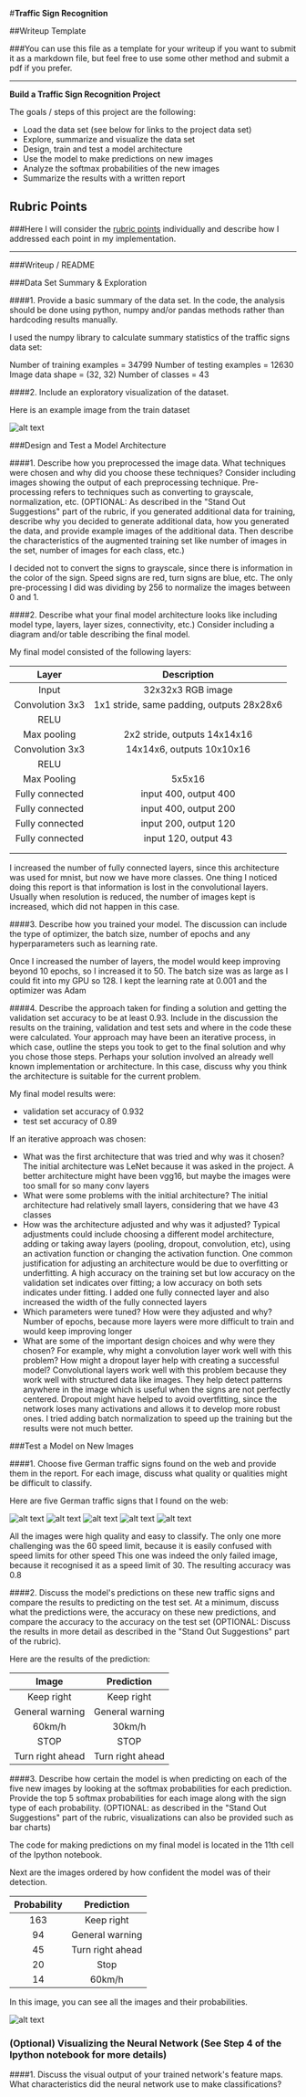 #**Traffic Sign Recognition** 

##Writeup Template

###You can use this file as a template for your writeup if you want to submit it as a markdown file, but feel free to use some other method and submit a pdf if you prefer.

---

**Build a Traffic Sign Recognition Project**

The goals / steps of this project are the following:
* Load the data set (see below for links to the project data set)
* Explore, summarize and visualize the data set
* Design, train and test a model architecture
* Use the model to make predictions on new images
* Analyze the softmax probabilities of the new images
* Summarize the results with a written report


[//]: # (Image References)

[image1]: ./report/1.pmg "Visualization"
[image2]: ./report/sign1.png "Sign 1"
[image3]: ./report/sign2.png "Sign 2"
[image4]: ./report/sign3.png "Sign 3"
[image5]: ./report/sign4.png "Sign 4"
[image6]: ./report/sign5.png "Sign 5"
[image7]: ./report/probabilities.png "Sign probabilities"


## Rubric Points
###Here I will consider the [rubric points](https://review.udacity.com/#!/rubrics/481/view) individually and describe how I addressed each point in my implementation.  

---
###Writeup / README

###Data Set Summary & Exploration

####1. Provide a basic summary of the data set. In the code, the analysis should be done using python, numpy and/or pandas methods rather than hardcoding results manually.

I used the numpy library to calculate summary statistics of the traffic
signs data set:

Number of training examples = 34799
Number of testing examples = 12630
Image data shape = (32, 32)
Number of classes = 43

####2. Include an exploratory visualization of the dataset.

Here is an example image from the train dataset

![alt text][image1]

###Design and Test a Model Architecture

####1. Describe how you preprocessed the image data. What techniques were chosen and why did you choose these techniques? Consider including images showing the output of each preprocessing technique. Pre-processing refers to techniques such as converting to grayscale, normalization, etc. (OPTIONAL: As described in the "Stand Out Suggestions" part of the rubric, if you generated additional data for training, describe why you decided to generate additional data, how you generated the data, and provide example images of the additional data. Then describe the characteristics of the augmented training set like number of images in the set, number of images for each class, etc.)

I decided not to convert the signs to grayscale, since there is information in the color of the sign. Speed signs are red, turn signs are blue, etc.
The only pre-processing I did was dividing by 256 to normalize the images between 0 and 1.


####2. Describe what your final model architecture looks like including model type, layers, layer sizes, connectivity, etc.) Consider including a diagram and/or table describing the final model.

My final model consisted of the following layers:

| Layer         		|     Description	        					| 
|:---------------------:|:---------------------------------------------:| 
| Input         		| 32x32x3 RGB image   							| 
| Convolution 3x3     	| 1x1 stride, same padding, outputs 28x28x6 	|
| RELU					|												|
| Max pooling	      	| 2x2 stride,  outputs 14x14x16 				|
| Convolution 3x3	    | 14x14x6, outputs 10x10x16 					|
| RELU					|        										|
| Max Pooling			| 5x5x16       									|
| Fully connected		| input 400, output 400     					|
| Fully connected		| input 400, output 200       					|
| Fully connected		| input 200, output 120        					|
| Fully connected		| input 120, output 43       					|
|						|												|
|						|												|
 
I increased the number of fully connected layers, since this architecture was used for mnist, but now we have more classes.
One thing I noticed doing this report is that information is lost in the convolutional layers. Usually when resolution is reduced, the number of images kept is
increased, which did not happen in this case.

####3. Describe how you trained your model. The discussion can include the type of optimizer, the batch size, number of epochs and any hyperparameters such as learning rate.

Once I increased the number of layers, the model would keep improving beyond 10 epochs, so I increased it to 50. The batch size was as large as I could fit into my GPU
so 128.
I kept the learning rate at 0.001 and the optimizer was Adam

####4. Describe the approach taken for finding a solution and getting the validation set accuracy to be at least 0.93. Include in the discussion the results on the training, validation and test sets and where in the code these were calculated. Your approach may have been an iterative process, in which case, outline the steps you took to get to the final solution and why you chose those steps. Perhaps your solution involved an already well known implementation or architecture. In this case, discuss why you think the architecture is suitable for the current problem.

My final model results were:
* validation set accuracy of 0.932
* test set accuracy of 0.89

If an iterative approach was chosen:
* What was the first architecture that was tried and why was it chosen?
The initial architecture was LeNet because it was asked in the project. A better architecture might have been vgg16, but maybe the images were too small for so many conv layers
* What were some problems with the initial architecture?
The initial architecture had relatively small layers, considering that we have 43 classes
* How was the architecture adjusted and why was it adjusted? Typical adjustments could include choosing a different model architecture, adding or taking away layers (pooling, dropout, convolution, etc), using an activation function or changing the activation function. One common justification for adjusting an architecture would be due to overfitting or underfitting. A high accuracy on the training set but low accuracy on the validation set indicates over fitting; a low accuracy on both sets indicates under fitting.
I added one fully connected layer and also increased the width of the fully connected layers
* Which parameters were tuned? How were they adjusted and why?
Number of epochs, because more layers were more difficult to train and would keep improving longer
* What are some of the important design choices and why were they chosen? For example, why might a convolution layer work well with this problem? How might a dropout layer help with creating a successful model?
Convolutional layers work well with this problem because they work well with structured data like images. They help detect patterns anywhere in the image which is useful when the signs are not perfectly centered.
Dropout might have helped to avoid overtfitting, since the network loses many activations and allows it to develop more robust ones.
I tried adding batch normalization to speed up the training but the results were not much better.
 

###Test a Model on New Images

####1. Choose five German traffic signs found on the web and provide them in the report. For each image, discuss what quality or qualities might be difficult to classify.

Here are five German traffic signs that I found on the web:

![alt text][image2] ![alt text][image3] ![alt text][image4] 
![alt text][image5] ![alt text][image6]

All the images were high quality and easy to classify. The only one more challenging was the 60 speed limit, because it is easily confused with speed limits for other speed
This one was indeed the only failed image, because it recognised it as a speed limit of 30. The resulting accuracy was 0.8

####2. Discuss the model's predictions on these new traffic signs and compare the results to predicting on the test set. At a minimum, discuss what the predictions were, the accuracy on these new predictions, and compare the accuracy to the accuracy on the test set (OPTIONAL: Discuss the results in more detail as described in the "Stand Out Suggestions" part of the rubric).

Here are the results of the prediction:

| Image			        |     Prediction	        					| 
|:---------------------:|:---------------------------------------------:| 
| Keep right      		| Keep right 									| 
| General warning  		| General warning								|
| 60km/h				| 30km/h										|
| STOP     				| STOP					 						|
| Turn right ahead		| Turn right ahead	 							|


####3. Describe how certain the model is when predicting on each of the five new images by looking at the softmax probabilities for each prediction. Provide the top 5 softmax probabilities for each image along with the sign type of each probability. (OPTIONAL: as described in the "Stand Out Suggestions" part of the rubric, visualizations can also be provided such as bar charts)

The code for making predictions on my final model is located in the 11th cell of the Ipython notebook.

Next are the images ordered by how confident the model was of their detection. 

| Probability         	|     Prediction	        					| 
|:---------------------:|:---------------------------------------------:| 
| 163         			| Keep right 									| 
| 94     				| General warning 								|
| 45					| Turn right ahead								|
| 20	      			| Stop							 				|
| 14				    | 60km/h   										|

In this image, you can see all the images and their probabilities.

![alt text][image7]

### (Optional) Visualizing the Neural Network (See Step 4 of the Ipython notebook for more details)
####1. Discuss the visual output of your trained network's feature maps. What characteristics did the neural network use to make classifications?


